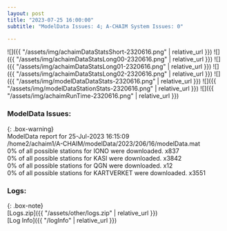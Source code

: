 ```yaml
---
layout: post
title: "2023-07-25 16:00:00"
subtitle: "ModelData Issues: 4; A-CHAIM System Issues: 0"

---
```


![]({{ "/assets/img/achaimDataStatsShort-2320616.png" | relative_url }})
![]({{ "/assets/img/achaimDataStatsLong00-2320616.png" | relative_url }})
![]({{ "/assets/img/achaimDataStatsLong01-2320616.png" | relative_url }})
![]({{ "/assets/img/achaimDataStatsLong02-2320616.png" | relative_url }})
![]({{ "/assets/img/modelDataDataStats-2320616.png" | relative_url }})
![]({{ "/assets/img/modelDataStationStats-2320616.png" | relative_url }})
![]({{ "/assets/img/achaimRunTime-2320616.png" | relative_url }})


### ModelData Issues:  
  
{: .box-warning}  
 ModelData report for 25-Jul-2023 16:15:09   
 /home2/achaim1/A-CHAIM/modelData/2023/206/16/modelData.mat   
 0% of all possible stations for IONO were downloaded. x837   
 0% of all possible stations for KASI were downloaded. x3842   
 0% of all possible stations for QGN were downloaded. x12   
 0% of all possible stations for KARTVERKET were downloaded. x3551   
  


### Logs:  
  
{: .box-note}  
[Logs.zip]({{ "/assets/other/logs.zip" | relative_url }})  
[Log Info]({{ "/logInfo" | relative_url }})  
